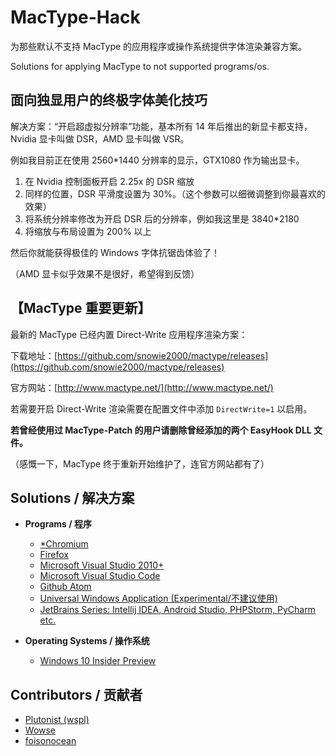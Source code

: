 # MacType-Hack
为那些默认不支持 MacType 的应用程序或操作系统提供字体渲染兼容方案。

Solutions for applying MacType to not supported programs/os.

## 面向独显用户的终极字体美化技巧
解决方案：“开启超虚拟分辨率”功能，基本所有 14 年后推出的新显卡都支持，Nvidia 显卡叫做 DSR，AMD 显卡叫做 VSR。

例如我目前正在使用 2560*1440 分辨率的显示，GTX1080 作为输出显卡。
1. 在 Nvidia 控制面板开启 2.25x 的 DSR 缩放
2. 同样的位置，DSR 平滑度设置为 30%。（这个参数可以细微调整到你最喜欢的效果）
3. 将系统分辨率修改为开启 DSR 后的分辨率，例如我这里是 3840*2180
4. 将缩放与布局设置为 200% 以上

然后你就能获得极佳的 Windows 字体抗锯齿体验了！

（AMD 显卡似乎效果不是很好，希望得到反馈）

## 【MacType 重要更新】

最新的 MacType 已经内置 Direct-Write 应用程序渲染方案：

下载地址：[https://github.com/snowie2000/mactype/releases](https://github.com/snowie2000/mactype/releases)

官方网站：[http://www.mactype.net/](http://www.mactype.net/)



若需要开启 Direct-Write 渲染需要在配置文件中添加 `DirectWrite=1` 以启用。

**若曾经使用过 MacType-Patch 的用户请删除曾经添加的两个 EasyHook DLL 文件。**



（感慨一下，MacType 终于重新开始维护了，连官方网站都有了）

## Solutions / 解决方案

* **Programs / 程序**

  * [*Chromium](chromium.md)
  * [Firefox](firefox.md)
  * [Microsoft Visual Studio 2010+](https://www.textarea.com/simodorg/solve-mactype-doesnt-work-in-visual-studio-2015-251/)
  * [Microsoft Visual Studio Code](vscode.md)
  * [Github Atom](atom.md)
  * [Universal Windows Application (Experimental/不建议使用)](http://tieba.baidu.com/p/4040192792)
  * [JetBrains Series: Intellij IDEA, Android Studio, PHPStorm, PyCharm etc.](jetbrains.md)


* **Operating Systems / 操作系统**

  * [Windows 10 Insider Preview](win10.md)

## Contributors / 贡献者

* [Plutonist (wspl)](https://github.com/wspl)
* [Wowse](https://github.com/wowse)
* [foisonocean](https://github.com/foisonocean)
